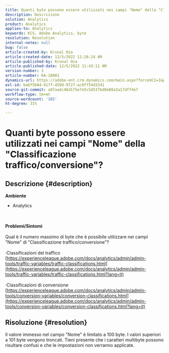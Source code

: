 ```yaml
---
title: Quanti byte possono essere utilizzati nei campi "Nome" della "Classificazione traffico/conversione"?
description: Descrizione
solution: Analytics
product: Analytics
applies-to: Analytics
keywords: KCS, Adobe Analytics, byte
resolution: Resolution
internal-notes: null
bug: false
article-created-by: Krunal Oza
article-created-date: 12/5/2022 11:26:24 AM
article-published-by: Krunal Oza
article-published-date: 12/5/2022 11:43:11 AM
version-number: 3
article-number: KA-18081
dynamics-url: https://adobe-ent.crm.dynamics.com/main.aspx?forceUCI=1&pagetype=entityrecord&etn=knowledgearticle&id=650ddda4-8f74-ed11-81aa-6045bd006c82
exl-id: ba6f5b04-417f-459d-9727-ac0ff54d3241
source-git-commit: a87aadc46d1f5e7e5c5d537bd0e88a3a17dff4e7
workflow-type: tm+mt
source-wordcount: '102'
ht-degree: 31%

---
```


# Quanti byte possono essere utilizzati nei campi &quot;Nome&quot; della &quot;Classificazione traffico/conversione&quot;?

## Descrizione {#description}

<b>Ambiente</b>
- Analytics

<br> <br><b>Problemi/Sintomi</b><br> <br>Qual è il numero massimo di byte che è possibile utilizzare nei campi &quot;Nome&quot; di &quot;Classificazione traffico/conversione&quot;?<br> <br>·Classificazioni del traffico
[https://experienceleague.adobe.com/docs/analytics/admin/admin-tools/traffic-variables/traffic-classifications.html](https://experienceleague.adobe.com/docs/analytics/admin/admin-tools/traffic-variables/traffic-classifications.html?lang=it)<br> <br>·Classificazioni di conversione
[https://experienceleague.adobe.com/docs/analytics/admin/admin-tools/conversion-variables/conversion-classifications.html](https://experienceleague.adobe.com/docs/analytics/admin/admin-tools/conversion-variables/conversion-classifications.html?lang=it)

## Risoluzione {#resolution}


Il valore immesso nel campo &quot;Nome&quot; è limitato a 100 byte. I valori superiori a 101 byte vengono troncati. Tieni presente che i caratteri multibyte possono risultare confusi e che le impostazioni non verranno applicate.
